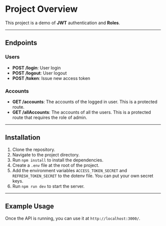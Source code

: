 # Project Overview

This project is a demo of **JWT** authentication and **Roles**.

---

## Endpoints

### Users

- **POST /login**: User login
- **POST /logout**: User logout
- **POST /token**: Issue new access token

### Accounts

- **GET /accounts**: The accounts of the logged in user. This is a protected route.
- **GET /allAccounts**: The accounts of all the users. This is a protected route that requires the role of admin.

---

## Installation

1. Clone the repository.
2. Navigate to the project directory.
3. Run `npm install` to install the dependencies.
4. Create a `.env` file at the root of the project.
5. Add the environment variables `ACCESS_TOKEN_SECRET` and `REFRESH_TOKEN_SECRET` to the dotenv file.
   You can put your own secret keys.
6. Run `npm run dev` to start the server.

---

## Example Usage

Once the API is running, you can use it at `http://localhost:3000/`.
